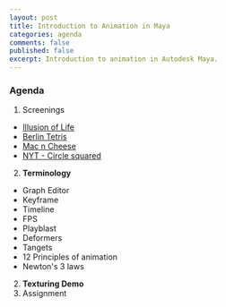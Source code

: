 ```yaml
---
layout: post
title: Introduction to Animation in Maya
categories: agenda
comments: false
published: false
excerpt: Introduction to animation in Autodesk Maya.
---
```


### Agenda

1. Screenings
  - [Illusion of Life](https://vimeo.com/93206523)
  - [Berlin Tetris](https://vimeo.com/6736261)
  - [Mac n Cheese](https://vimeo.com/27127177)
  - [NYT - Circle squared](https://vimeo.com/17090753)
2. **Terminology**
  - Graph Editor
  - Keyframe
  - Timeline
  - FPS
  - Playblast
  - Deformers
  - Tangets
  - 12 Principles of animation
  - Newton's 3 laws
2. **Texturing Demo**
3. Assignment
